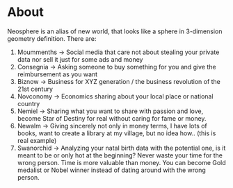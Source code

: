 # About
Neosphere is an alias of new world, that looks like a sphere in 3-dimension geometry definition. There are:
1. Moummenths -> Social media that care not about stealing your private data nor sell it just for some ads and money
2. Consegnia -> Asking someone to buy something for you and give the reimbursement as you want
3. Biznow -> Business for XYZ generation / the business revolution of the 21st century
4. Novconomy -> Economics sharing about your local place or national country
5. Nemiel -> Sharing what you want to share with passion and love, become Star of Destiny for real without caring for fame or money.
6. Newalm -> Giving sincerely not only in money terms, I have lots of books, want to create a library at my village, but no idea how.. (this is real example)
7. Swanorchid -> Analyzing your natal birth data with the potential one, is it meant to be or only hot at the beginning? Never waste your time for the wrong person. Time is more valuable than money. You can become Gold medalist or Nobel winner instead of dating around with the wrong person.



